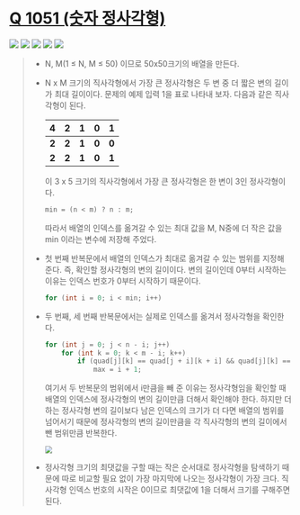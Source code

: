 # [Q 1051 (숫자 정사각형)](https://www.acmicpc.net/problem/1051)

<img src="https://img.shields.io/badge/Level-Silver 3-lightgrey"> <img src="https://img.shields.io/badge/Memory-1116%20KB-blue"> <img src="https://img.shields.io/badge/Time-0%20ms-brightgreen"> <img src="https://img.shields.io/badge/Length-446%20B-red"> <img src="https://img.shields.io/badge/Language-C-blueviolet">



> - N, M(1 ≤ N, M ≤ 50) 이므로 50x50크기의 배열을 만든다.
>
> - N x M 크기의 직사각형에서 가장 큰 정사각형은 두 변 중 더 짧은 변의 길이가 최대 길이이다. 문제의 예제 입력 1을 표로 나타내 보자. 다음과 같은 직사각형이 된다.
>
>   | 4     | **2** | **1** | **0** | **1** |
>   | ----- | ----- | ----- | ----- | ----- |
>   | **2** | **2** | **1** | **0** | **0** |
>   | **2** | **2** | **1** | **0** | **1** |
>
>   이 3 x 5 크기의 직사각형에서 가장 큰 정사각형은 한 변이 3인 정사각형이다.
>
>   ```c
>   min = (n < m) ? n : m;
>   ```
>
>   따라서 배열의 인덱스를 옮겨갈 수 있는 최대 값을 M, N중에 더 작은 값을 min 이라는 변수에 저장해 주었다.
>
> - 첫 번째 반복문에서 배열의 인덱스가 최대로 옮겨갈 수 있는 범위를 지정해 준다. 즉, 확인할 정사각형의 변의 길이이다. 변의 길이인데 0부터 시작하는 이유는 인덱스 번호가 0부터 시작하기 때문이다.
>
>   ```c
>   for (int i = 0; i < min; i++)
>   ```
>
> - 두 번째, 세 번째 반복문에서는 실제로 인덱스를 옮겨서 정사각형을 확인한다.
>
>   ```c
>   for (int j = 0; j < n - i; j++)
>   	for (int k = 0; k < m - i; k++)
>           if (quad[j][k] == quad[j + i][k + i] && quad[j][k] == quad[j + i][k] && quad[j][k] == quad[j][k + i])
>   			max = i + 1;
>   ```
>
>   여기서 두 반복문의 범위에서 i만큼을 빼 준 이유는 정사각형임을 확인할 때 배열의 인덱스에 정사각형의 변의 길이만큼 더해서 확인해야 한다. 하지만 더하는 정사각형 변의 길이보다 남은 인덱스의 크기가 더 다면 배열의 범위를 넘어서기 때문에 정사각형의 변의 길이만큼을 각 직사각형의 변의 길이에서 뺀 범위만큼 반복한다.
>
>   <img src="https://raw.githubusercontent.com/Jagwa7312/Images/main/1051_quadpicture.png?token=AWMB64USHEPMEVOVVD5OBD3BSJ6IE" style="zoom: 80%;" />
>
>   
>
> - 정사각형 크기의 최댓값을 구할 때는 작은 순서대로 정사각형을 탐색하기 때문에 따로 비교할 필요 없이 가장 마지막에 나오는 정사각형이 가장 크다. 직사각형 인덱스 번호의 시작은 0이므로 최댓값에 1을 더해서 크기를 구해주면 된다.

